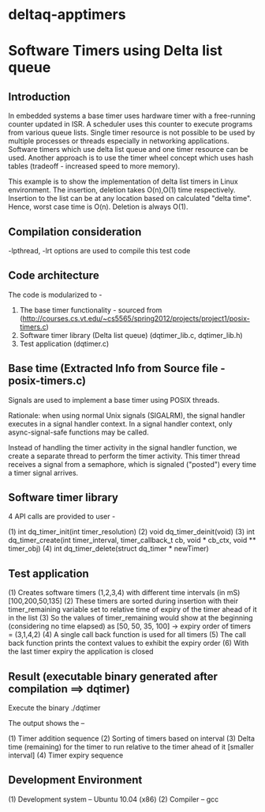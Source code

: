# deltaq-apptimers

Software Timers using Delta list queue
======================================

Introduction  
------------
In embedded systems a base timer uses hardware timer with a free-running counter updated in ISR. A scheduler uses this counter to execute programs from various queue lists.
Single timer resource is not possible to be used by multiple processes or threads especially in networking applications. Software timers which use delta list queue and one timer resource can be used. Another approach is to use the timer wheel concept which uses hash tables (tradeoff - increased speed to more memory).

This example is to show the implementation of delta list timers in Linux environment.
The insertion, deletion takes O(n),O(1) time respectively. 
Insertion to the list can be at any location based on calculated "delta time". Hence, worst case time is O(n). Deletion is always O(1).

Compilation consideration
-------------------------
 -lpthread, -lrt options are used to compile this test code


Code architecture
-----------------
 The code is modularized to -
 
 1) The base timer functionality - sourced from (http://courses.cs.vt.edu/~cs5565/spring2012/projects/project1/posix-timers.c)
 2) Software timer library (Delta list queue) (dqtimer_lib.c, dqtimer_lib.h)
 3) Test application (dqtimer.c)
 
 
Base time (Extracted Info from Source file - posix-timers.c)
------------------------------------------------------------
Signals are used to implement a base timer using POSIX threads.

Rationale: when using normal Unix signals (SIGALRM), the signal handler executes in a signal handler context.  In a signal handler context, only async-signal-safe functions may be called.  

Instead of handling the timer activity in the signal handler function, we create a separate thread to perform the timer activity. This timer thread receives a signal from a semaphore, which is signaled ("posted") every time a timer signal arrives.



Software timer library
----------------------
4 API calls are provided to user -

(1) int dq_timer_init(int timer_resolution)
(2) void dq_timer_deinit(void)
(3) int dq_timer_create(int timer_interval, timer_callback_t cb, void * cb_ctx, void ** timer_obj)
(4) int dq_timer_delete(struct dq_timer * newTimer)


Test application
----------------

(1) Creates software timers (1,2,3,4) with different time intervals (in mS) [100,200,50,135]
(2) These timers are sorted during insertion with their timer_remaining variable set to relative time of expiry of the timer ahead of it in the list
(3) So the values of timer_remaining would show at the beginning (considering no time elapsed) as [50, 50, 35, 100] -> expiry order of timers = (3,1,4,2)
(4) A single call back function is used for all timers
(5) The call back function prints the context values to exhibit the expiry order
(6) With the last timer expiry the application is closed

Result (executable binary generated after compilation ==> dqtimer)
------------------------------------------------------------------
Execute the binary
./dqtimer

The output shows the –

(1) Timer addition sequence
(2) Sorting of timers based on interval
(3) Delta time (remaining) for the timer to run relative to the timer ahead of it [smaller interval]
(4) Timer expiry sequence

Development Environment
-----------------------
(1) Development system – Ubuntu 10.04 (x86)
(2) Compiler – gcc

